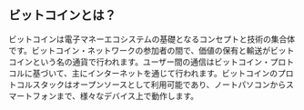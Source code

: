 ## ビットコインとは？
ビットコインは電子マネーエコシステムの基礎となるコンセプトと技術の集合体です。ビットコイン・ネットワークの参加者の間で、価値の保有と輸送がビットコインという名の通貨で行われます。ユーザー間の通信はビットコイン・プロトコルに基づいて、主にインターネットを通じて行われます。ビットコインのプロトコルスタックはオープンソースとして利用可能であり、ノートパソコンからスマートフォンまで、様々なデバイス上で動作します。